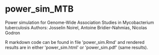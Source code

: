 # power_sim_MTB
Power simulation for Genome-Wide Association Studies in Mycobacterium tuberculosis
Authors: Josselin Noirel, Antoine Bridier-Nahmias, Nicolas Godron

R markdown code can be found in file 'power_sim.Rmd' and rendered results are in either 'power_sim.html' or 'power_sim.pdf' (same results).

